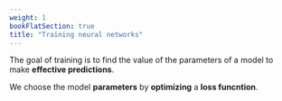 ```yaml
---
weight: 1
bookFlatSection: true
title: "Training neural networks"
---
```


The goal of training is to find the value of the parameters of a model to make **effective predictions**.

We choose the model **parameters** by **optimizing** a **loss funcntion**.
